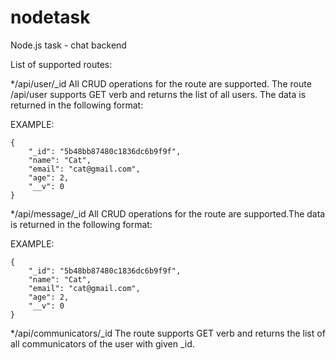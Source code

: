 # nodetask
Node.js task - chat backend

List of supported routes:

*/api/user/_id
All CRUD operations for the route are supported. The route /api/user supports GET verb and returns the list of all users.
The data is returned in the following format:

EXAMPLE:

    {
        "_id": "5b48bb87480c1836dc6b9f9f",
        "name": "Cat",
        "email": "cat@gmail.com",
        "age": 2,
        "__v": 0
    }


*/api/message/_id
All CRUD operations for the route are supported.The data is returned in the following format:

EXAMPLE:

    {
        "_id": "5b48bb87480c1836dc6b9f9f",
        "name": "Cat",
        "email": "cat@gmail.com",
        "age": 2,
        "__v": 0
    } 
*/api/communicators/_id
The route supports GET verb and returns the list of all communicators of the user with given _id.
 
